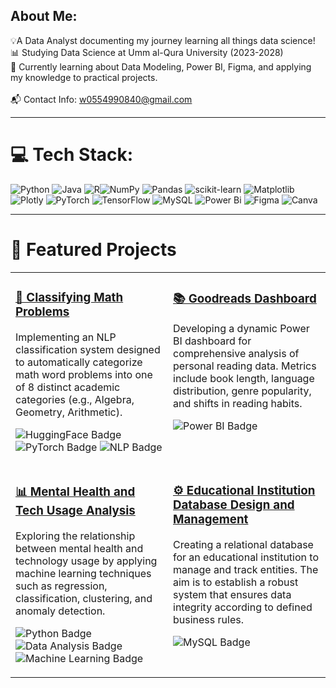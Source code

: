 ## About Me:
💡A Data Analyst documenting my journey learning all things data science!<br/>📊 Studying Data Science at Umm al-Qura University (2023-2028)<br/>🌱 Currently learning about Data Modeling, Power BI, Figma, and applying my knowledge to practical projects. <br/><br>📬 Contact Info: w0554990840@gmail.com

---

# 💻 Tech Stack:
![Python](https://img.shields.io/badge/python-3670A0?style=for-the-badge&logo=python&logoColor=ffdd54) ![Java](https://img.shields.io/badge/java-%23ED8B00.svg?style=for-the-badge&logo=openjdk&logoColor=white) ![R](https://img.shields.io/badge/r-%23276DC3.svg?style=for-the-badge&logo=r&logoColor=white)![NumPy](https://img.shields.io/badge/numpy-%23013243.svg?style=for-the-badge&logo=numpy&logoColor=white) ![Pandas](https://img.shields.io/badge/pandas-%23150458.svg?style=for-the-badge&logo=pandas&logoColor=white) ![scikit-learn](https://img.shields.io/badge/scikit--learn-%23F7931E.svg?style=for-the-badge&logo=scikit-learn&logoColor=white) ![Matplotlib](https://img.shields.io/badge/Matplotlib-%23ffffff.svg?style=for-the-badge&logo=Matplotlib&logoColor=black) ![Plotly](https://img.shields.io/badge/Plotly-%233F4F75.svg?style=for-the-badge&logo=plotly&logoColor=white) ![PyTorch](https://img.shields.io/badge/PyTorch-%23EE4C2C.svg?style=for-the-badge&logo=PyTorch&logoColor=white) ![TensorFlow](https://img.shields.io/badge/TensorFlow-%23FF6F00.svg?style=for-the-badge&logo=TensorFlow&logoColor=white) ![MySQL](https://img.shields.io/badge/mysql-4479A1.svg?style=for-the-badge&logo=mysql&logoColor=white) ![Power Bi](https://img.shields.io/badge/power_bi-F2C811?style=for-the-badge&logo=power%20bi&logoColor=black) ![Figma](https://img.shields.io/badge/figma-%23F24E1E.svg?style=for-the-badge&logo=figma&logoColor=white) ![Canva](https://img.shields.io/badge/Canva-%2300C4CC.svg?style=for-the-badge&logo=Canva&logoColor=white)

---

# 🚀 Featured Projects

<table width="100%">
  <tr>
    <td width="50%" valign="top">
      <h3><a href="https://github.com/SaraNaifAljohani/Classifying-Math-Problems-Project">🔢 Classifying Math Problems </a></h3>
      <p>Implementing an NLP classification system designed to automatically categorize math word problems into one of 8 distinct academic categories (e.g., Algebra, Geometry, Arithmetic).</p>
      <p>
      <img src="https://img.shields.io/badge/HuggingFace-FFC107?style=for-the-badge&logo=huggingface&logoColor=black" alt="HuggingFace Badge">
      <img src="https://img.shields.io/badge/PyTorch-EE4C2C?style=for-the-badge&logo=pytorch&logoColor=white" alt="PyTorch Badge">
      <img src="https://img.shields.io/badge/Natural%20Language%20Processing-4E79A7?style=for-the-badge&logo=openai&logoColor=white" alt="NLP Badge">
      </p>
    </td>
    <td width="50%" valign="top">
      <h3><a href="https://github.com/SaraNaifAljohani/Goodreads-Dashboard">📚 Goodreads Dashboard</a></h3>
      <p>Developing a dynamic Power BI dashboard for comprehensive analysis of personal reading data. Metrics include book length, language distribution, genre popularity, and shifts in reading habits.</p>
      <p>
        <img src="https://img.shields.io/badge/Power%20BI-F2C811?style=for-the-badge&logo=power%20bi&logoColor=black" alt="Power BI Badge">
      </p>
    </td>
  </tr>
  <tr>
    <td width="50%" valign="top">
      <h3><a href="https://github.com/SaraNaifAljohani/Mental-Health-and-Tech-Usage-Analysis">📊 Mental Health and Tech Usage Analysis</a></h3>
      <p>Exploring the relationship between mental health and technology usage by applying machine learning techniques such as regression, classification, clustering, and anomaly detection.</p>
      <p>
        <img src="https://img.shields.io/badge/python-3670A0?style=for-the-badge&logo=python&logoColor=ffdd54" alt="Python Badge">
        <img src="https://img.shields.io/badge/Data%20Analysis-ffe199?style=for-the-badge" alt="Data Analysis Badge">
        <img src="https://img.shields.io/badge/Machine%20Learning-3571A1?style=for-the-badge&logo=neural-network&logoColor=white" alt="Machine Learning Badge">
      </p>
    </td>
    <td width="50%" valign="top">
      <h3><a href="https://github.com/SaraNaifAljohani/Educational-Institution-Database-Design-and-Management">⚙️ Educational Institution Database Design and Management</a></h3>
      <p>Creating a relational database for an educational institution to manage and track entities. The aim is to establish a robust system that ensures data integrity according to defined business rules.</p>
      <p>
         <img src="https://img.shields.io/badge/mysql-4479A1.svg?style=for-the-badge&logo=mysql&logoColor=white" alt="MySQL Badge">
      </p>
    </td>
  </tr>
</table>
